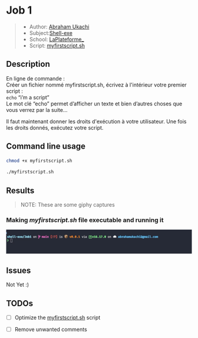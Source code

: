 # Job 1
> - Author: [Abraham Ukachi](https://github.com/abraham-ukachi) 
> - Subject:[Shell-exe](https://github.com/abraham-ukachi/shell-exe)
> - School: [LaPlateforme\_](https://laplateforme.io)
> - Script: [myfirstscript.sh](./myfirstscript.sh)



## Description
  
En ligne de commande : \
Créer un fichier nommé myfirstscript.sh, écrivez à l'intérieur votre premier script : \
`echo` “i’m a script”\
Le mot clé “echo” permet d’afficher un texte et bien d’autres choses que vous verrez par
la suite…

Il faut maintenant donner les droits d'exécution à votre utilisateur. Une fois les droits
donnés, exécutez votre script.



## Command line usage

```sh
chmod +x myfirstscript.sh
```


```sh
./myfirstscript.sh
```


## Results
> NOTE: These are some giphy captures

### Making *myfirstscript.sh* file executable and running it
![Giphy Capture 1](./.screenshots/giphy_capture1.gif)



## Issues

Not Yet :)



## TODOs

- [ ] Optimize the [myfirstscript.sh](./myfirstscript.sh) script
- [ ] Remove unwanted comments

  
